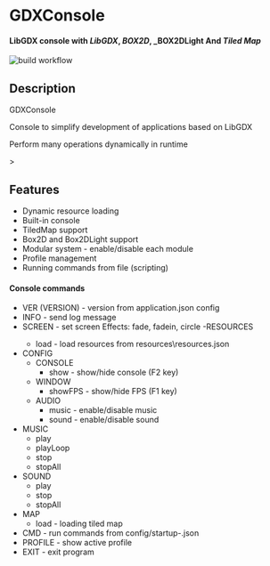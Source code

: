 # GDXConsole
#### LibGDX console with _LibGDX_, _BOX2D_, _BOX2DLight And _Tiled Map_
![build workflow](https://github.com/pturko/GDXConsole)

## Description
<p>GDXConsole</p>
<p>Console to simplify development of applications based on LibGDX</p>
<p>Perform many operations dynamically in runtime</p>>

## Features
- Dynamic resource loading
- Built-in console
- TiledMap support
- Box2D and Box2DLight support
- Modular system - enable/disable each module
- Profile management
- Running commands from file (scripting)

#### Console commands
- VER (VERSION) - version from application.json config
- INFO - send log message
- SCREEN <name> <effect> - set screen
  Effects: fade, fadein, circle
-RESOURCES
  - load - load resources from resources\resources.json
- CONFIG
  - CONSOLE
    - show - show/hide console (F2 key)
  - WINDOW
    - showFPS - show/hide FPS (F1 key)
  - AUDIO
    - music - enable/disable music
    - sound  - enable/disable sound
- MUSIC
  - play <name>
  - playLoop <name>
  - stop <name>
  - stopAll
- SOUND
  - play <name>
  - stop <name>
  - stopAll <name>
- MAP
  - load <mapName> - loading tiled map
- CMD <profileName> - run commands from config/startup-<profileName>.json
- PROFILE - show active profile
- EXIT - exit program
